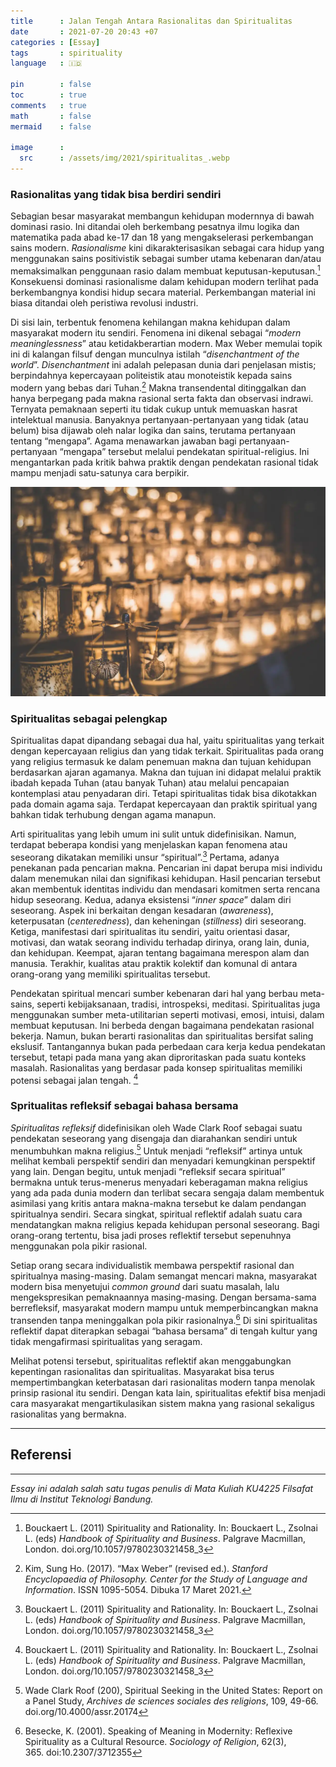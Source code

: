 ```yaml
---
title      : Jalan Tengah Antara Rasionalitas dan Spiritualitas
date       : 2021-07-20 20:43 +07
categories : [Essay]
tags       : spirituality
language   : 🇮🇩

pin        : false
toc        : true
comments   : true
math       : false
mermaid    : false

image      :
  src      : /assets/img/2021/spiritualitas_.webp
---
```


### Rasionalitas yang tidak bisa berdiri sendiri

Sebagian besar masyarakat membangun kehidupan modernnya di bawah dominasi rasio. Ini ditandai oleh berkembang pesatnya ilmu logika dan matematika pada abad ke-17 dan 18 yang mengakselerasi perkembangan sains modern. _Rasionalisme_ kini dikarakterisasikan sebagai cara hidup yang menggunakan sains positivistik sebagai sumber utama kebenaran dan/atau memaksimalkan penggunaan rasio dalam membuat keputusan-keputusan.[^1] Konsekuensi dominasi rasionalisme dalam kehidupan modern terlihat pada berkembangnya kondisi hidup secara material. Perkembangan material ini biasa ditandai oleh peristiwa revolusi industri.

Di sisi lain, terbentuk fenomena kehilangan makna kehidupan dalam masyarakat modern itu sendiri. Fenomena ini dikenal sebagai “_modern meaninglessness_” atau ketidakberartian modern. Max Weber memulai topik ini di kalangan filsuf dengan munculnya istilah “_disenchantment of the world_”. _Disenchantment_ ini adalah pelepasan dunia dari penjelasan mistis; berpindahnya kepercayaan politeistik atau monoteistik kepada sains modern yang bebas dari Tuhan.[^2]  Makna transendental ditinggalkan dan hanya berpegang pada makna rasional serta fakta dan observasi indrawi. Ternyata pemaknaan seperti itu tidak cukup untuk memuaskan hasrat intelektual manusia. Banyaknya pertanyaan-pertanyaan yang tidak (atau belum) bisa dijawab oleh nalar logika dan sains, terutama pertanyaan tentang “mengapa”. Agama menawarkan jawaban bagi pertanyaan-pertanyaan “mengapa” tersebut melalui pendekatan spiritual-religius. Ini mengantarkan pada kritik bahwa praktik dengan pendekatan rasional tidak mampu menjadi satu-satunya cara berpikir.

![](/assets/img/2021/spiritualitas.webp)

### Spiritualitas sebagai pelengkap

Spiritualitas dapat dipandang sebagai dua hal, yaitu spiritualitas yang terkait dengan kepercayaan religius dan yang tidak terkait. Spiritualitas pada orang yang religius termasuk ke dalam penemuan makna dan tujuan kehidupan berdasarkan ajaran agamanya. Makna dan tujuan ini didapat melalui praktik ibadah kepada Tuhan (atau banyak Tuhan) atau melalui pencapaian kontemplasi atau penyadaran diri. Tetapi spiritualitas tidak bisa dikotakkan pada domain agama saja. Terdapat kepercayaan dan praktik spiritual yang bahkan tidak terhubung dengan agama manapun.

Arti spiritualitas yang lebih umum ini sulit untuk didefinisikan. Namun, terdapat beberapa kondisi yang menjelaskan kapan fenomena atau seseorang dikatakan memiliki unsur “spiritual”.[^3] Pertama, adanya penekanan pada pencarian makna. Pencarian ini dapat berupa misi individu dalam menemukan nilai dan signifikasi kehidupan. Hasil pencarian tersebut akan membentuk identitas individu dan mendasari komitmen serta rencana hidup seseorang. Kedua, adanya eksistensi “_inner space_” dalam diri seseorang. Aspek ini berkaitan dengan kesadaran (_awareness_), keterpusatan (_centeredness_), dan keheningan (_stillness_) diri seseorang. Ketiga, manifestasi dari spiritualitas itu sendiri, yaitu orientasi dasar, motivasi, dan watak seorang individu terhadap dirinya, orang lain, dunia, dan kehidupan. Keempat, ajaran tentang bagaimana merespon alam dan manusia. Terakhir, kualitas atau praktik kolektif dan komunal di antara orang-orang yang memiliki spiritualitas tersebut.

Pendekatan spiritual mencari sumber kebenaran dari hal yang berbau meta-sains, seperti kebijaksanaan, tradisi, introspeksi, meditasi. Spiritualitas juga menggunakan sumber meta-utilitarian seperti motivasi, emosi, intuisi, dalam membuat keputusan. Ini berbeda dengan bagaimana pendekatan rasional bekerja. Namun, bukan berarti rasionalitas dan spiritualitas bersifat saling ekslusif. Tantangannya bukan pada perbedaan cara kerja kedua pendekatan tersebut, tetapi pada mana yang akan diproritaskan pada suatu konteks masalah. Rasionalitas yang berdasar pada konsep spiritualitas memiliki potensi sebagai jalan tengah. [^4] 

### Spritualitas refleksif sebagai bahasa bersama

_Spiritualitas refleksif_ didefinisikan oleh Wade Clark Roof sebagai suatu pendekatan seseorang yang disengaja dan diarahankan sendiri untuk menumbuhkan makna religius.[^5]  Untuk menjadi “refleksif” artinya untuk melihat kembali perspektif sendiri dan menyadari kemungkinan perspektif yang lain. Dengan begitu, untuk menjadi “refleksif secara spiritual” bermakna untuk terus-menerus menyadari keberagaman makna religius yang ada pada dunia modern dan terlibat secara sengaja dalam membentuk asimilasi yang kritis antara makna-makna tersebut ke dalam pendangan spiritualnya sendiri. Secara singkat, spiritual reflektif adalah suatu cara mendatangkan makna religius kepada kehidupan personal seseorang. Bagi orang-orang tertentu, bisa jadi proses reflektif tersebut sepenuhnya menggunakan pola pikir rasional.

Setiap orang secara individualistik membawa perspektif rasional dan spiritualnya masing-masing. Dalam semangat mencari makna, masyarakat modern bisa menyetujui _common ground_ dari suatu masalah, lalu mengekspresikan pemaknaannya masing-masing. Dengan bersama-sama berrefleksif, masyarakat modern mampu untuk memperbincangkan makna transenden tanpa meninggalkan pola pikir rasionalnya.[^6] Di sini spiritualitas reflektif dapat diterapkan sebagai “bahasa bersama” di tengah kultur yang tidak mengafirmasi spiritualitas yang seragam.

Melihat potensi tersebut, spiritualitas reflektif akan menggabungkan kepentingan rasionalitas dan spiritualitas. Masyarakat bisa terus mempertimbangkan keterbatasan dari rasionalitas modern tanpa menolak prinsip rasional itu sendiri. Dengan kata lain, spiritualitas efektif bisa menjadi cara masyarakat mengartikulasikan sistem makna yang rasional sekaligus rasionalitas yang bermakna.

---

## Referensi

[^1]: Bouckaert L. (2011) Spirituality and Rationality. In: Bouckaert L., Zsolnai L. (eds) _Handbook of Spirituality and Business_. Palgrave Macmillan, London. doi.org/10.1057/9780230321458_3

[^2]: Kim, Sung Ho. (2017). “Max Weber” (revised ed.). _Stanford Encyclopaedia of Philosophy. Center for the Study of Language and Information_. ISSN 1095-5054. Dibuka 17 Maret 2021.

[^3]: Bouckaert L. (2011) Spirituality and Rationality. In: Bouckaert L., Zsolnai L. (eds) _Handbook of Spirituality and Business_. Palgrave Macmillan, London. doi.org/10.1057/9780230321458_3

[^4]: Bouckaert L. (2011) Spirituality and Rationality. In: Bouckaert L., Zsolnai L. (eds) _Handbook of Spirituality and Business_. Palgrave Macmillan, London. doi.org/10.1057/9780230321458_3

[^5]: Wade Clark Roof (200), Spiritual Seeking in the United States: Report on a Panel Study, _Archives de sciences sociales des religions_, 109, 49-66. doi.org/10.4000/assr.20174

[^6]: Besecke, K. (2001). Speaking of Meaning in Modernity: Reflexive Spirituality as a Cultural Resource. _Sociology of Religion_, 62(3), 365. doi:10.2307/3712355


---

_Essay ini adalah salah satu tugas penulis di Mata Kuliah KU4225 Filsafat Ilmu di Institut Teknologi Bandung._
